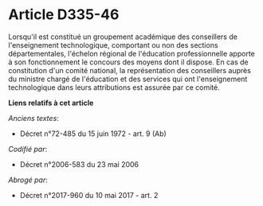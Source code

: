 # Article D335-46

Lorsqu'il est constitué un groupement académique des conseillers de l'enseignement technologique, comportant ou non des
sections départementales, l'échelon régional de l'éducation professionnelle apporte à son fonctionnement le concours des
moyens dont il dispose. En cas de constitution d'un comité national, la représentation des conseillers auprès du ministre
chargé de l'éducation et des services qui ont l'enseignement technologique dans leurs attributions est assurée par ce comité.

**Liens relatifs à cet article**

_Anciens textes_:

  - Décret n°72-485 du 15 juin 1972 - art. 9 (Ab)

_Codifié par_:

  - Décret n°2006-583 du 23 mai 2006

_Abrogé par_:

  - Décret n°2017-960 du 10 mai 2017 - art. 2
